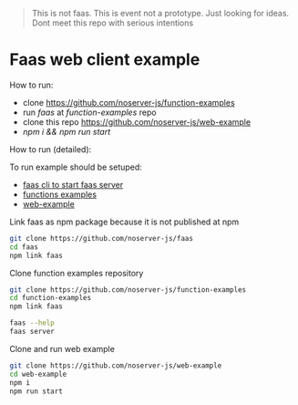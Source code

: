 > This is not faas.
> This is event not a prototype. Just looking for ideas.
> Dont meet this repo with serious intentions

# Faas web client example


How to run:

   - clone https://github.com/noserver-js/function-examples
   - run *faas* at *function-examples* repo
   - clone this repo https://github.com/noserver-js/web-example
   - *npm i && npm run start*


How to run (detailed):

To run example should be setuped:
 - [faas cli to start faas server](https://github.com/noserver-js/faas)
 - [functions examples](https://github.com/noserver-js/function-examples)
 - [web-example](https://github.com/noserver-js/web-example)

Link faas as npm package because it is not published at npm
```bash
git clone https://github.com/noserver-js/faas
cd faas
npm link faas
```

Clone function examples repository
```bash
git clone https://github.com/noserver-js/function-examples
cd function-examples
npm link faas

faas --help
faas server
```

Clone and run web example

```bash
git clone https://github.com/noserver-js/web-example
cd web-example
npm i
npm run start
```
